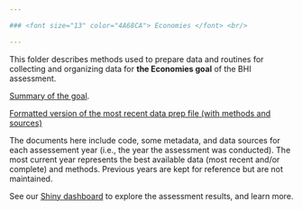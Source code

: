 ```yaml
---

### <font size="13" color="4A68CA"> Economies </font> <br/>

---
```


This folder describes methods used to prepare data and routines for collecting and organizing data for **the Economies goal** of the BHI assessment.

[Summary of the goal](https://github.com/OHI-Baltic/bhi-prep/tree/master/supplement/goal_summaries/ECO.Rmd). 

[Formatted version of the most recent data prep file (with methods and sources)](https://github.com/OHI-Baltic/bhi-prep/tree/master/prep/ECO/v2021/eco_prep.md)

The documents here include code, some metadata, and data sources for each assessement year (i.e., the year the assessment was conducted). The most current year represents the best available data (most recent and/or complete) and methods. Previous years are kept for reference but are not maintained.

See our [Shiny dashboard](https://baltic-ohi.shinyapps.io/dashboard/) to explore the assessment results, and learn more.
